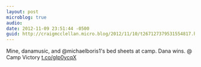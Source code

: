 ```yaml
---
layout: post
microblog: true
audio: 
date: 2012-11-09 23:51:44 -0500
guid: http://craigmcclellan.micro.blog/2012/11/10/t267127379531554817.html
---
```

Mine, danamusic, and @michaelboris1's bed sheets at camp. Dana wins.  @ Camp Victory [t.co/gIp0ycqX](http://t.co/gIp0ycqX)
